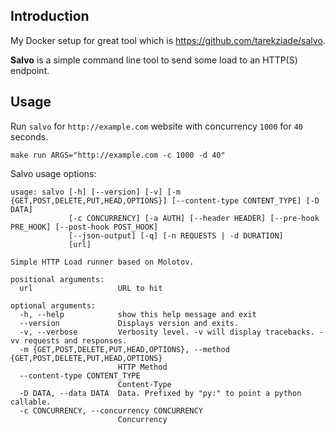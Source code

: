 ## Introduction

My Docker setup for great tool which is https://github.com/tarekziade/salvo.

**Salvo** is a simple command line tool to send some load to an HTTP(S) endpoint.

## Usage

Run `salvo` for `http://example.com` website with concurrency `1000` for `40` seconds.
```shell
make run ARGS="http://example.com -c 1000 -d 40"
```

Salvo usage options:
```shell
usage: salvo [-h] [--version] [-v] [-m {GET,POST,DELETE,PUT,HEAD,OPTIONS}] [--content-type CONTENT_TYPE] [-D DATA]
             [-c CONCURRENCY] [-a AUTH] [--header HEADER] [--pre-hook PRE_HOOK] [--post-hook POST_HOOK]
             [--json-output] [-q] [-n REQUESTS | -d DURATION]
             [url]

Simple HTTP Load runner based on Molotov.

positional arguments:
  url                   URL to hit

optional arguments:
  -h, --help            show this help message and exit
  --version             Displays version and exits.
  -v, --verbose         Verbosity level. -v will display tracebacks. -vv requests and responses.
  -m {GET,POST,DELETE,PUT,HEAD,OPTIONS}, --method {GET,POST,DELETE,PUT,HEAD,OPTIONS}
                        HTTP Method
  --content-type CONTENT_TYPE
                        Content-Type
  -D DATA, --data DATA  Data. Prefixed by "py:" to point a python callable.
  -c CONCURRENCY, --concurrency CONCURRENCY
                        Concurrency
```
